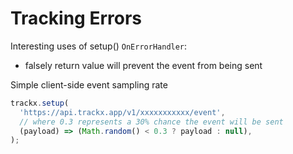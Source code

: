 # Tracking Errors

Interesting uses of setup() `OnErrorHandler`:

- falsely return value will prevent the event from being sent

Simple client-side event sampling rate

```js
trackx.setup(
  'https://api.trackx.app/v1/xxxxxxxxxxx/event',
  // where 0.3 represents a 30% chance the event will be sent
  (payload) => (Math.random() < 0.3 ? payload : null),
);
```
